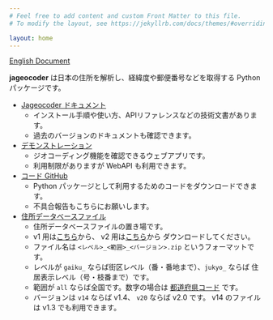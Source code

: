 ```yaml
---
# Feel free to add content and custom Front Matter to this file.
# To modify the layout, see https://jekyllrb.com/docs/themes/#overriding-theme-defaults

layout: home
---
```


[English Document](/about/)

**jageocoder** は日本の住所を解析し、経緯度や郵便番号などを取得する
Python パッケージです。

- [Jageocoder ドキュメント](https://jageocoder.readthedocs.io/ja/latest/)
    - インストール手順や使い方、APIリファレンスなどの技術文書があります。
    - 過去のバージョンのドキュメントも確認できます。
- [デモンストレーション](https://jageocoder.info-proto.com/)
    - ジオコーディング機能を確認できるウェブアプリです。
    - 利用制限がありますが WebAPI も利用できます。
- [コード GitHub](https://github.com/t-sagara/jageocoder)
    - Python パッケージとして利用するためのコードをダウンロードできます。
    - 不具合報告もこちらにお願いします。
- [住所データベースファイル](https://www.info-proto.com/static/jageocoder/)
    - 住所データベースファイルの置き場です。
    - v1 用は[こちら](https://www.info-proto.com/static/jageocoder/latest/v1/)から、
      v2 用は[こちら](https://www.info-proto.com/static/jageocoder/latest/v2/)から
      ダウンロードしてください。
    - ファイル名は `<レベル>_<範囲>_<バージョン>.zip` というフォーマットです。
    - レベルが `gaiku_` ならば街区レベル（番・番地まで）、`jukyo_` ならば
      住居表示レベル（号・枝番まで）です。
    - 範囲が `all` ならば全国です。数字の場合は
      [都道府県コード](https://nlftp.mlit.go.jp/ksj/gml/codelist/PrefCd.html)
      です。
    - バージョンは `v14` ならば v1.4、 `v20` ならば v2.0 です。
      v14 のファイルは v1.3 でも利用できます。